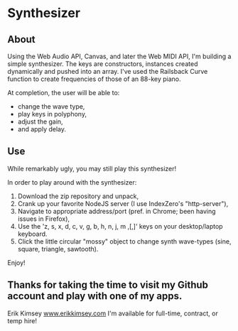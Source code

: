 Synthesizer
===========

About
-----------------------
Using the Web Audio API, Canvas, and later the Web MIDI API, I'm building a simple synthesizer.  The keys are constructors, instances created dynamically and pushed into an array.  I've used the Railsback Curve function to create frequencies of those of an 88-key piano.  

At completion, the user will be able to:
* change the wave type,
* play keys in polyphony,
* adjust the gain,
* and apply delay.

Use
-----------
While remarkably ugly, you may still play this synthesizer!

In order to play around with the synthesizer:
1. Download the zip repository and unpack,
2. Crank up your favorite NodeJS server (I use IndexZero's "http-server"),
3. Navigate to appropriate address/port (pref. in Chrome; been having issues in Firefox),
4. Use the 'z, s, x, d, c, v, g, b, h, n, j, m ,[,]' keys on your desktop/laptop keyboard.
5. Click the little circular "mossy" object to change synth wave-types (sine, square, triangle, sawtooth).

Enjoy!

Thanks for taking the time to visit my Github account and play with one of my apps.
-----------------------------------------------------------------------------------

Erik Kimsey
www.erikkimsey.com
I'm available for full-time, contract, or temp hire!
